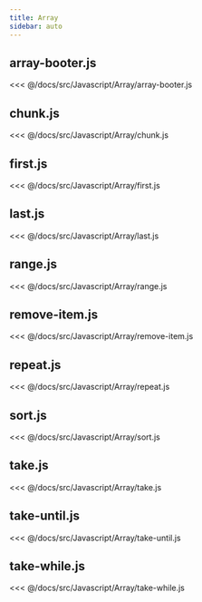 ```yaml
---
title: Array
sidebar: auto
---
```


## array-booter.js
<<< @/docs/src/Javascript/Array/array-booter.js

## chunk.js
<<< @/docs/src/Javascript/Array/chunk.js

## first.js
<<< @/docs/src/Javascript/Array/first.js

## last.js
<<< @/docs/src/Javascript/Array/last.js

## range.js
<<< @/docs/src/Javascript/Array/range.js

## remove-item.js
<<< @/docs/src/Javascript/Array/remove-item.js

## repeat.js
<<< @/docs/src/Javascript/Array/repeat.js

## sort.js
<<< @/docs/src/Javascript/Array/sort.js

## take.js
<<< @/docs/src/Javascript/Array/take.js

## take-until.js
<<< @/docs/src/Javascript/Array/take-until.js

## take-while.js
<<< @/docs/src/Javascript/Array/take-while.js
